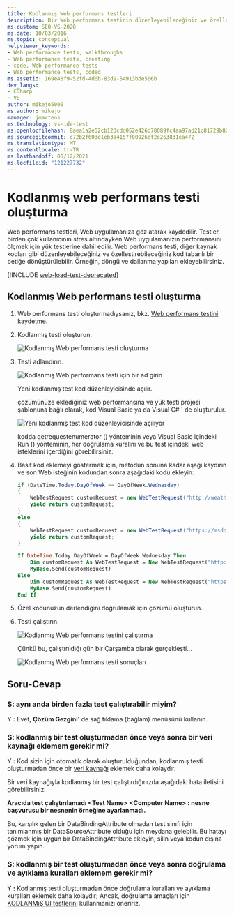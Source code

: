 ```yaml
---
title: Kodlanmış Web performans testleri
description: Bir Web performans testinin düzenleyebileceğiniz ve özelleştirebileceğiniz kod tabanlı bir betiğe nasıl dönüştürülebileceğini öğrenin.
ms.custom: SEO-VS-2020
ms.date: 10/03/2016
ms.topic: conceptual
helpviewer_keywords:
- Web performance tests, walkthroughs
- Web performance tests, creating
- code, Web performance tests
- Web performance tests, coded
ms.assetid: 169e48f9-52fd-4d0b-83d9-54913bde506b
dev_langs:
- CSharp
- VB
author: mikejo5000
ms.author: mikejo
manager: jmartens
ms.technology: vs-ide-test
ms.openlocfilehash: 8aea1a2e52cb123cdd052e426d78089fc4aa97ad21c81729b82bc05a182ffa60
ms.sourcegitcommit: c72b2f603e1eb3a4157f00926df2e263831ea472
ms.translationtype: MT
ms.contentlocale: tr-TR
ms.lasthandoff: 08/12/2021
ms.locfileid: "121227732"
---
```

# <a name="generate-and-run-a-coded-web-performance-test"></a>Kodlanmış web performans testi oluşturma

Web performans testleri, Web uygulamanıza göz atarak kaydedilir. Testler, birden çok kullanıcının stres altındayken Web uygulamanızın performansını ölçmek için yük testlerine dahil edilir. Web performans testi, diğer kaynak kodları gibi düzenleyebileceğiniz ve özelleştirebileceğiniz kod tabanlı bir betiğe dönüştürülebilir. Örneğin, döngü ve dallanma yapıları ekleyebilirsiniz.

[!INCLUDE [web-load-test-deprecated](includes/web-load-test-deprecated.md)]

## <a name="generate-a-coded-web-performance-test"></a>Kodlanmış Web performans testi oluşturma

1. Web performans testi oluşturmadıysanız, bkz. [Web performans testini kaydetme](/azure/devops/test/load-test/run-performance-tests-app-before-release#create-a-web-performance-and-load-test-project).

2. Kodlanmış testi oluşturun.

     ![Kodlanmış Web performans testi oluşturma](../test/media/web_test_coded_generate.png)

3. Testi adlandırın.

     ![Kodlanmış Web performans testi için bir ad girin](../test/media/web_test_coded_generate_nametest.png)

     Yeni kodlanmış test kod düzenleyicisinde açılır.

     çözümünüze eklediğiniz web performansına ve yük testi projesi şablonuna bağlı olarak, kod Visual Basic ya da Visual C# ' de oluşturulur.

     ![Yeni kodlanmış test kod düzenleyicisinde açılıyor](../test/media/web_test_coded_generate_opencodeeditor.png)

     kodda getrequestenumerator () yönteminin veya Visual Basic içindeki Run () yönteminin, her doğrulama kuralını ve bu test içindeki web isteklerini içerdiğini görebilirsiniz.

4. Basit kod eklemeyi göstermek için, metodun sonuna kadar aşağı kaydırın ve son Web isteğinin kodundan sonra aşağıdaki kodu ekleyin:

    ```c#
    if (DateTime.Today.DayOfWeek == DayOfWeek.Wednesday)
    {
        WebTestRequest customRequest = new WebTestRequest("http://weather.msn.com/");
        yield return customRequest;
    }
    else
    {
        WebTestRequest customRequest = new WebTestRequest("https://msdn.microsoft.com/");
        yield return customRequest;
    }
    ```

    ```vb
    If DateTime.Today.DayOfWeek = DayOfWeek.Wednesday Then
        Dim customRequest As WebTestRequest = New WebTestRequest("http://weather.msn.com/")
        MyBase.Send(customRequest)
    Else
        Dim customRequest As WebTestRequest = New WebTestRequest("https://msdn.microsoft.com/")
        MyBase.Send(customRequest)
    End If
    ```

5. Özel kodunuzun derlendiğini doğrulamak için çözümü oluşturun.

6. Testi çalıştırın.

     ![Kodlanmış Web performans testini çalıştırma](../test/media/web_test_coded_generate_run.png)

     Çünkü bu, çalıştırıldığı gün bir Çarşamba olarak gerçekleşti...

     ![Kodlanmış Web performans testi sonuçları](../test/media/web_test_coded_generate_results.png)

## <a name="qa"></a>Soru-Cevap

### <a name="q-can-i-run-more-than-one-test-at-a-time"></a>S: aynı anda birden fazla test çalıştırabilir miyim?
Y **:** Evet, **Çözüm Gezgini**' de sağ tıklama (bağlam) menüsünü kullanın.

### <a name="q-should-i-add-a-data-source-before-or-after-i-generate-a-coded-test"></a>S: kodlanmış bir test oluşturmadan önce veya sonra bir veri kaynağı eklemem gerekir mi?
Y **:** Kod sizin için otomatik olarak oluşturulduğundan, kodlanmış testi oluşturmadan önce bir [veri kaynağı](../test/add-a-data-source-to-a-web-performance-test.md) eklemek daha kolaydır.

Bir veri kaynağıyla kodlanmış bir test çalıştırdığınızda aşağıdaki hata iletisini görebilirsiniz:

**Aracıda test çalıştırılamadı \<Test Name> \<Computer Name> : nesne başvurusu bir nesnenin örneğine ayarlanmadı.**

Bu, karşılık gelen bir DataBindingAttribute olmadan test sınıfı için tanımlanmış bir DataSourceAttribute olduğu için meydana gelebilir. Bu hatayı çözmek için uygun bir DataBindingAttribute ekleyin, silin veya kodun dışına yorum yapın.

### <a name="q-should-i-add-validation-and-extraction-rules-before-or-after-i-generate-a-coded-test"></a>S: kodlanmış bir test oluşturmadan önce veya sonra doğrulama ve ayıklama kuralları eklemem gerekir mi?
Y **:** Kodlanmış testi oluşturmadan önce doğrulama kuralları ve ayıklama kuralları eklemek daha kolaydır; Ancak, doğrulama amaçları için [KODLANMıŞ UI testlerini](../test/use-ui-automation-to-test-your-code.md) kullanmanızı öneririz.

